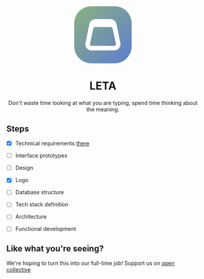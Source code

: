 <p align="center">
  <img width="150" src="./docs/assets/logo.png" />
  <h1 align="center">LETA</h1>
  <p align="center">
    Don't waste time looking at what you are typing, spend time thinking about the meaning.
  </p>
</p>


## Steps

- [x] Technical requirements [there](./docs/tech-requirements.md)
- [ ] Interface prototypes
- [ ] Design
- [x] Logo
- [ ] Database structure
- [ ] Tech stack definition
- [ ] Architecture
- [ ] Functional development

 
## Like what you're seeing?

We're hoping to turn this into our full-time job! Support us on [open collective](https://opencollective.com/paragoda)